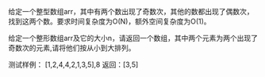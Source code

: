 给定一个整型数组arr，其中有两个数出现了奇数次，其他的数都出现了偶数次，找到这两个数。要求时间复杂度为O(N)，额外空间复杂度为O(1)。

给定一个整形数组arr及它的大小n，请返回一个数组，其中两个元素为两个出现了奇数次的元素,请将他们按从小到大排列。

测试样例：
[1,2,4,4,2,1,3,5],8
返回：[3,5]